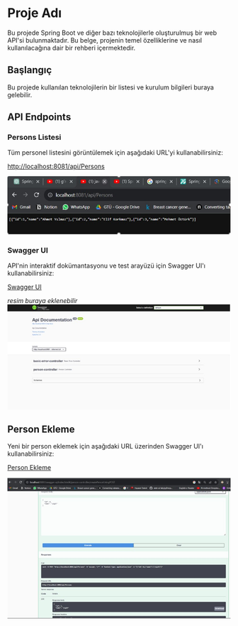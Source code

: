 

# Proje Adı

Bu projede Spring Boot ve diğer bazı teknolojilerle oluşturulmuş bir web API'si bulunmaktadır. Bu belge, projenin temel özelliklerine ve nasıl kullanılacağına dair bir rehberi içermektedir.

## Başlangıç

Bu projede kullanılan teknolojilerin bir listesi ve kurulum bilgileri buraya gelebilir.

## API Endpoints

### Persons Listesi

Tüm personel listesini görüntülemek için aşağıdaki URL'yi kullanabilirsiniz:

[http://localhost:8081/api/Persons](http://localhost:8081/api/Persons)


![Alt text](imgs/1.jpg)
### Swagger UI

API'nin interaktif dokümantasyonu ve test arayüzü için Swagger UI'ı kullanabilirsiniz:

[Swagger UI](http://localhost:8081/swagger-ui/index.html#/)

_resim buraya eklenebilir_
![Alt text](imgs/2.jpg)
## Person Ekleme

Yeni bir person eklemek için aşağıdaki URL üzerinden Swagger UI'ı kullanabilirsiniz:

[Person Ekleme](http://localhost:8081/swagger-ui/index.html#/person-controller/createPersonUsingPOST)

![Alt text](imgs/3.jpg)
